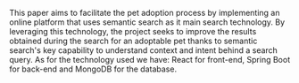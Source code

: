 This paper aims to facilitate the pet adoption process by implementing an online platform that uses semantic search as it main search technology. By leveraging this technology, the project seeks to improve the results obtained during the search for an adoptable pet thanks to semantic search's key capability to understand context and intent behind a search query.
As for the technology used we have: React for front-end, Spring Boot for back-end and MongoDB for the database.
